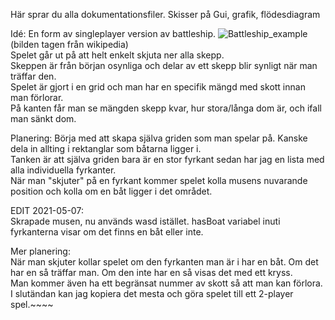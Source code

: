 Här sprar du alla dokumentationsfiler. Skisser på Gui, grafik, flödesdiagram

Idé:
En form av singleplayer version av battleship.
![Battleship_example](https://upload.wikimedia.org/wikipedia/commons/thumb/6/65/Battleship_game_board.svg/800px-Battleship_game_board.svg.png)
(bilden tagen från wikipedia)  
Spelet går ut på att helt enkelt skjuta ner alla skepp.  
Skeppen är från början osynliga och delar av ett skepp blir synligt när man träffar den.  
Spelet är gjort i en grid och man har en specifik mängd med skott innan man förlorar.  
På kanten får man se mängden skepp kvar, hur stora/långa dom är, och ifall man sänkt dom.  

Planering:
Börja med att skapa själva griden som man spelar på. Kanske dela in allting i rektanglar som båtarna ligger i.  
Tanken är att själva griden bara är en stor fyrkant sedan har jag en lista med alla individuella fyrkanter.  
När man "skjuter" på en fyrkant kommer spelet kolla musens nuvarande position och kolla om en båt ligger i det området.

EDIT 2021-05-07:  
Skrapade musen, nu används wasd istället. hasBoat variabel inuti fyrkanterna visar om det finns en båt eller inte.  

Mer planering:  
När man skjuter kollar spelet om den fyrkanten man är i har en båt. Om det har en så träffar man. Om den inte har en så visas det med ett kryss.  
Man kommer även ha ett begränsat nummer av skott så att man kan förlora.  
I slutändan kan jag kopiera det mesta och göra spelet till ett 2-player spel.~~~~
